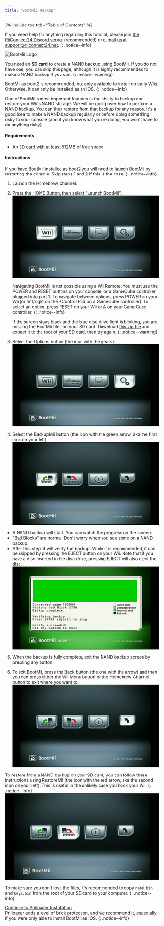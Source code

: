```yaml
---
title: "BootMii Backup"
---
```


{% include toc title="Table of Contents" %}

If you need help for anything regarding this tutorial, please join [the RiiConnect24 Discord server](https://discord.gg/rc24) (recommended) or [e-mail us at support@riiconnect24.net](mailto:support@riiconnect24.net).
{: .notice--info}

![BootMii Logo](/images/bootmii.png)

You need an **SD card** to create a NAND backup using BootMii.
If you do not have one, you can skip this page, although it is highly recommended to make a NAND backup if you can.
{: .notice--warning}

BootMii as boot2 is recommended, but only available to install on early Wiis. Otherwise, it can only be installed as an IOS.
{: .notice--info}

One of BootMii's most important features is the ability to backup and restore your Wii's NAND storage. We will be going over how to perform a NAND backup. You can then restore from that backup for any reason. It's a good idea to make a NAND backup regularly or before doing something risky to your console (and if you know what you're doing, you won't have to do anything risky).

#### Requirements
* An SD card with at least 512MB of free space

#### Instructions
If you have BootMii installed as boot2 you will need to launch BootMii by restarting the console. Skip steps 1 and 2 if this is the case.
{: .notice--info}
1. Launch the Homebrew Channel.

2. Press the HOME Button, then select "Launch BootMii".![BootMii_Main](/images/BootMii/BootMii_Main.png)


    Navigating BootMii is not possible using a Wii Remote. You must use the POWER and RESET buttons on your console, or a GameCube controller plugged into port 1.
    To navigate between options, press POWER on your Wii (or left/right on the +Control Pad on a GameCube controller).
    To select an option, press RESET on your Wii or A on your GameCube controller.
    {: .notice--info}
    
    
    If the screen stays black and the blue disc drive light is blinking, you are missing the BootMii files on your SD card.
    Download [this zip file](https://static.hackmii.com/bootmii_sd_files.zip) and extract it to the root of your SD card, then try again.
    {: .notice--warning}

3. Select the Options button (the icon with the gears). ![BootMii_Gears_Icon](/images/BootMii/BootMii_Gears_Icon.png)

4. Select the BackupMii button (the icon with the green arrow, aka the first icon on your left). ![BootMii_Green_Arrow](/images/BootMii/BootMii_Green_Arrow.png)

- A NAND backup will start. You can watch the progress on the screen.
- "Bad Blocks" are normal. Don't worry when you see some on a NAND backup.
- After this step, it will verify the backup. While it is recommended, it can be skipped by pressing the EJECT button on your Wii. Note that if you have a disc inserted in the disc drive, pressing EJECT will also eject the disc. ![BootMii_Return_Arrow](/images/BootMii/BootMii_NAND_Backup.png)
5. When the backup is fully complete, exit the NAND backup screen by pressing any button.

6. To exit BootMii, press the Back button (the one with the arrow) and then you can press either the Wii Menu button or the Homebrew Channel button to exit where you want to. ![BootMii_Return_Arrow](/images/BootMii/BootMii_Return_Arrow.png)

To restore from a NAND backup on your SD card, you can follow these instructions using RestoreMii (the icon with the red arrow, aka the second icon on your left). This is useful in the unlikely case you brick your Wii.
{: .notice--info}
![BootMii_Return_Arrow](/images/BootMii/BootMii_Red_Arrow.png)

To make sure you don’t lose the files, it's recommended to copy `nand.bin` and `keys.bin` from the root of your SD card to your computer. 
{: .notice--info}

[Continue to Priiloader Installation](priiloader)<br>
Priiloader adds a level of brick protection, and we recommend it, especially if you were only able to install BootMii as IOS.
{: .notice--info}